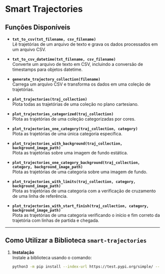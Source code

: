 # **Smart Trajectories**

## **Funções Disponíveis**

- **`txt_to_csv(txt_filename, csv_filename)`**  
  Lê trajetórias de um arquivo de texto e grava os dados processados em um arquivo CSV.

- **`txt_to_csv_datetime(txt_filename, csv_filename)`**  
  Converte um arquivo de texto em CSV, incluindo a conversão de timestamps para objetos datetime.

- **`generate_trajectory_collection(filename)`**  
  Carrega um arquivo CSV e transforma os dados em uma coleção de trajetórias.

- **`plot_trajectories(traj_collection)`**  
  Plota todas as trajetórias de uma coleção no plano cartesiano.

- **`plot_trajectories_categorized(traj_collection)`**  
  Plota as trajetórias de uma coleção categorizadas por cores.

- **`plot_trajectories_one_category(traj_collection, category)`**  
  Plota as trajetórias de uma única categoria específica.

- **`plot_trajectories_with_background(traj_collection, background_image_path)`**  
  Plota as trajetórias sobre uma imagem de fundo estática.

- **`plot_trajectories_one_category_background(traj_collection, category, background_image_path)`**  
  Plota as trajetórias de uma categoria sobre uma imagem de fundo.

- **`plot_trajectories_with_limits(traj_collection, category, background_image_path)`**  
  Plota as trajetórias de uma categoria com a verificação de cruzamento de uma linha de referência.

- **`plot_trajectories_with_start_finish(traj_collection, category, background_image_path)`**  
  Plota as trajetórias de uma categoria verificando o início e fim correto da trajetória com linhas de partida e chegada.

---

## **Como Utilizar a Biblioteca `smart-trajectories`**

1. **Instalação**  
   Instale a biblioteca usando o comando:  
   ```bash
   python3 -m pip install --index-url https://test.pypi.org/simple/ --no-deps smart-trajectories
